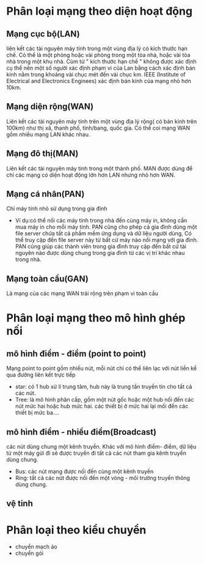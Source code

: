 # Phân loại mạng theo diện hoạt động
## Mạng cục bộ(LAN)
liên kết các tài nguyên máy tính trong một vùng địa lý có kích thước hạn chế. Có thể là một phòng hoặc vài phòng trong một tòa nhà, hoặc vài tòa nhà trong một khu nhà. Cùm từ " kích thước hạn chế " không được xác định cụ thể nên một số người xác định phạm vi của Lan bằng cách xác định bán kinh nằm trong khoảng vài chục mét đến vài chục km. IEEE (Institute of Electrical and Electronics Enginees) xác định bán kính của mạng nhỏ hơn 10km.
## Mạng diện rộng(WAN)
Liên kết các tài nguyên máy tính trên một vùng địa lý rộng( có bán kính trên 100km) như thị xã, thanh phố, tỉnh/bang, quốc gia. Có thể coi mạng WAN gồm nhiều mạng LAN khác nhau.
## Mạng đô thị(MAN)
Liên kết các tài nguyên máy tính trong một thành phố. MAN được dùng để chỉ các mạng có diện hoạt động lớn hơn LAN nhưng nhỏ hơn WAN.
## Mạng cá nhân(PAN)
Chỉ máy tính nhỏ sử dụng trong gia đình
* Ví dụ:có thể nối các máy tính trong nhà đến cùng máy in, không cần mua máy in cho mỗi máy tính. PAN cũng cho phép cả gia đình dùng một file server chứa tất cả phầm mềm ứng dụng và dữ liệu người dùng, Có thể truy cập đến file server này từ bất cứ máy nào nối mạng với gia đình. PAN cũng giúp các thành viên trong gia đình truy cập đến bất cứ tài nguyên nào được dùng chung trong gia đình từ các vị trí khác nhau trong nhà.
## Mạng toàn cầu(GAN)
Là mạng của các mạng WAN trải rộng trên phạm vi toàn cầu 
# Phân loại mạng theo mô hình ghép nối
## mô hình điểm - điểm (point to point)
Mạng point to point gồm nhiều nút, mỗi nút chỉ có thể liên lạc với nút liền kề qua đường liên kết trực tiếp
* star: có 1 hub xử lí trung tâm, hub này là trung tần truyền tin cho tất cả các nút.
* Tree: là mô hình phân cấp, gồm một nút gốc hoặc một hub nối đến các nút mức hai hoặc hub mức hai. các thiết bị ở mức hai lại mối đến các thiết bị mức ba....
## mô hình điểm - nhiều điểm(Broadcast)
các nút dùng chung một kênh truyền. Khác với mô hình điểm- điểm, dữ liệu từ một máy gửi đi sẽ được truyền đi tất cả các nút tham gia kênh truyền dùng chung.
* Bus: các nút mạng được nối đến cùng một kênh truyền 
* Ring: tất cả các nút được nối đến một vòng - môi trường truyền thông dùng chung.
## vệ tinh
# Phân loại theo kiểu chuyển
* chuyển mạch ảo
* chuyển gói